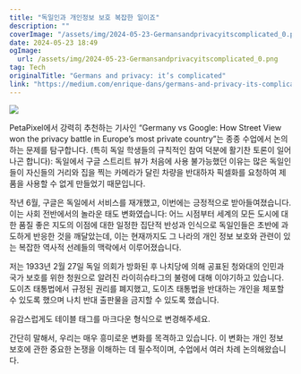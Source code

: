 ```yaml
---
title: "독일인과 개인정보 보호 복잡한 일이죠"
description: ""
coverImage: "/assets/img/2024-05-23-Germansandprivacyitscomplicated_0.png"
date: 2024-05-23 18:49
ogImage:
  url: /assets/img/2024-05-23-Germansandprivacyitscomplicated_0.png
tag: Tech
originalTitle: "Germans and privacy: it’s complicated"
link: "https://medium.com/enrique-dans/germans-and-privacy-its-complicated-e57deec144c5"
---
```


<img src="/assets/img/2024-05-23-Germansandprivacyitscomplicated_0.png" />

PetaPixel에서 강력히 추천하는 기사인 “Germany vs Google: How Street View won the privacy battle in Europe’s most private country”는 종종 수업에서 논의하는 문제를 탐구합니다. (특히 독일 학생들의 규칙적인 참여 덕분에 활기찬 토론이 일어나곤 합니다): 독일에서 구글 스트리트 뷰가 처음에 사용 불가능했던 이유는 많은 독일인들이 자신들의 거리와 집을 찍는 카메라가 달린 차량을 반대하자 픽셀화를 요청하여 제품을 사용할 수 없게 만들었기 때문입니다.

작년 6월, 구글은 독일에서 서비스를 재개했고, 이번에는 긍정적으로 받아들여졌습니다. 이는 사회 전반에서의 놀라운 태도 변화였습니다: 어느 시점부터 세계의 모든 도시에 대한 품질 좋은 지도의 이점에 대한 일정한 집단적 반성과 인식으로 독일인들은 초반에 과도하게 반응한 것을 깨달았는데, 이는 현재까지도 그 나라의 개인 정보 보호와 관련이 있는 복잡한 역사적 선례들의 맥락에서 이루어졌습니다.

저는 1933년 2월 27일 독일 의회가 방화된 후 나치당에 의해 공표된 청와대의 인민과 국가 보호를 위한 청원으로 알려진 라이히슈타그의 불령에 대해 이야기하고 있습니다. 도이츠 태통법에서 규정된 권리를 폐지했고, 도이츠 태통법을 반대하는 개인을 체포할 수 있도록 했으며 나치 반대 출판물을 금지할 수 있도록 했습니다.

<div class="content-ad"></div>

유감스럽게도 테이블 태그를 마크다운 형식으로 변경해주세요.

<div class="content-ad"></div>

간단히 말해서, 우리는 매우 흥미로운 변화를 목격하고 있습니다. 이 변화는 개인 정보 보호에 관한 중요한 논쟁을 이해하는 데 필수적이며, 수업에서 여러 차례 논의해왔습니다.
